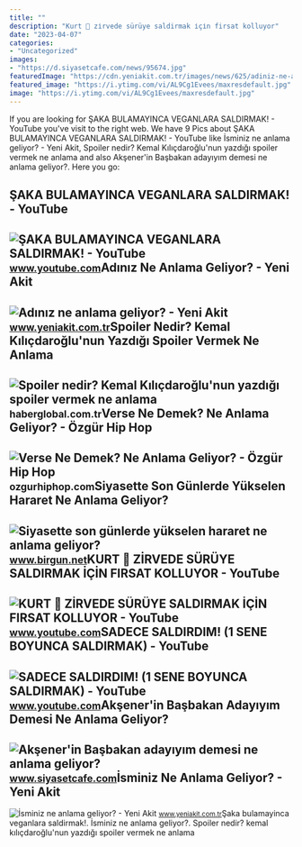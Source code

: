 ```yaml
---
title: ""
description: "Kurt 🐺 zi̇rvede sürüye saldirmak i̇çi̇n firsat kolluyor"
date: "2023-04-07"
categories:
- "Uncategorized"
images:
- "https://d.siyasetcafe.com/news/95674.jpg"
featuredImage: "https://cdn.yeniakit.com.tr/images/news/625/adiniz-ne-anlama-geliyor-h1457177827-63baf8.jpg"
featured_image: "https://i.ytimg.com/vi/AL9Cg1Evees/maxresdefault.jpg"
image: "https://i.ytimg.com/vi/AL9Cg1Evees/maxresdefault.jpg"
---
```


If you are looking for ŞAKA BULAMAYINCA VEGANLARA SALDIRMAK! - YouTube you've visit to the right web. We have 9 Pics about ŞAKA BULAMAYINCA VEGANLARA SALDIRMAK! - YouTube like İsminiz ne anlama geliyor? - Yeni Akit, Spoiler nedir? Kemal Kılıçdaroğlu'nun yazdığı spoiler vermek ne anlama and also Akşener'in Başbakan adayıyım demesi ne anlama geliyor?. Here you go:

ŞAKA BULAMAYINCA VEGANLARA SALDIRMAK! - YouTube
-----------------------------------------------

 ![ŞAKA BULAMAYINCA VEGANLARA SALDIRMAK! - YouTube](https://i.ytimg.com/vi/o_8I5yal5yY/maxresdefault.jpg) <small>www.youtube.com</small>Adınız Ne Anlama Geliyor? - Yeni Akit
-------------------------------------

 ![Adınız ne anlama geliyor? - Yeni Akit](https://cdn.yeniakit.com.tr/images/news/625/adiniz-ne-anlama-geliyor-h1457177827-63baf8.jpg) <small>www.yeniakit.com.tr</small>Spoiler Nedir? Kemal Kılıçdaroğlu'nun Yazdığı Spoiler Vermek Ne Anlama
----------------------------------------------------------------------

 ![Spoiler nedir? Kemal Kılıçdaroğlu'nun yazdığı spoiler vermek ne anlama](https://i.haberglobal.com.tr/storage/haber/2020/07/01/spoiler-nedir-kemal-kilicdaroglu-nun-yazdigi-spoiler-vermek-ne-anlama-geliyor_1593614003.jpg) <small>haberglobal.com.tr</small>Verse Ne Demek? Ne Anlama Geliyor? - Özgür Hip Hop
--------------------------------------------------

 ![Verse Ne Demek? Ne Anlama Geliyor? - Özgür Hip Hop](https://ozgurhiphop.com/wp-content/uploads/2020/06/Verse-Ne-Demek-Ne-Anlama-Geliyor-1.jpg) <small>ozgurhiphop.com</small>Siyasette Son Günlerde Yükselen Hararet Ne Anlama Geliyor?
----------------------------------------------------------

 ![Siyasette son günlerde yükselen hararet ne anlama geliyor?](https://static.birgun.net/resim/haber-detay-resim/2020/05/06/siyasette-son-gunlerde-yukselen-hararet-ne-anlama-geliyor-727669-5.jpg) <small>www.birgun.net</small>KURT 🐺 ZİRVEDE SÜRÜYE SALDIRMAK İÇİN FIRSAT KOLLUYOR - YouTube
--------------------------------------------------------------

 ![KURT 🐺 ZİRVEDE SÜRÜYE SALDIRMAK İÇİN FIRSAT KOLLUYOR - YouTube](https://i.ytimg.com/vi/AL9Cg1Evees/maxresdefault.jpg) <small>www.youtube.com</small>SADECE SALDIRDIM! (1 SENE BOYUNCA SALDIRMAK) - YouTube
------------------------------------------------------

 ![SADECE SALDIRDIM! (1 SENE BOYUNCA SALDIRMAK) - YouTube](https://i.ytimg.com/vi/0SGBcIZPdDU/maxresdefault.jpg) <small>www.youtube.com</small>Akşener'in Başbakan Adayıyım Demesi Ne Anlama Geliyor?
------------------------------------------------------

 ![Akşener'in Başbakan adayıyım demesi ne anlama geliyor?](https://d.siyasetcafe.com/news/95674.jpg) <small>www.siyasetcafe.com</small>İsminiz Ne Anlama Geliyor? - Yeni Akit
--------------------------------------

 ![İsminiz ne anlama geliyor? - Yeni Akit](https://cdn.yeniakit.com.tr/images/news/625/isminiz-ne-anlama-geliyor-h1461480279-e88bcb.jpg) <small>www.yeniakit.com.tr</small>Şaka bulamayinca veganlara saldirmak!. İsminiz ne anlama geliyor?. Spoiler nedir? kemal kılıçdaroğlu'nun yazdığı spoiler vermek ne anlama
